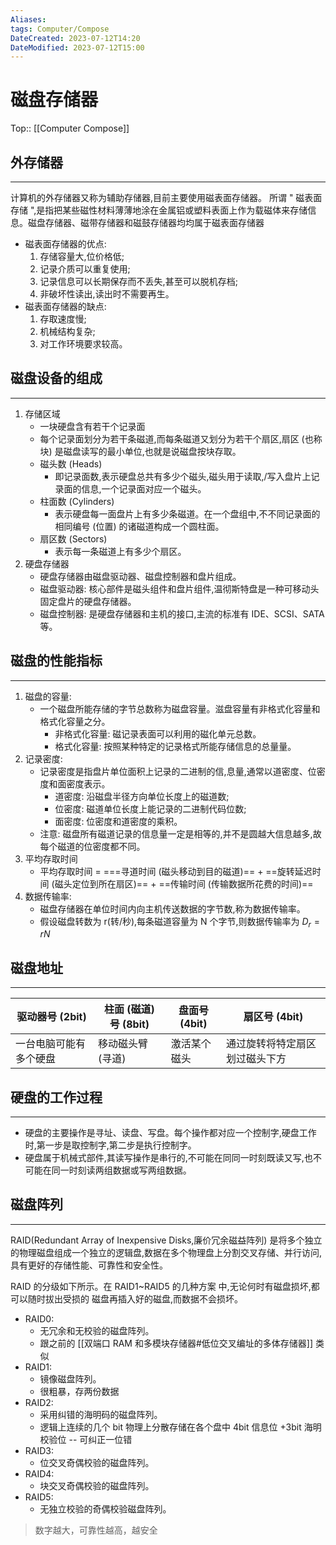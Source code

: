 ```yaml
---
Aliases: 
tags: Computer/Compose 
DateCreated: 2023-07-12T14:20
DateModified: 2023-07-12T15:00
---
```

# 磁盘存储器
Top:: [[Computer Compose]]

## 外存储器
---
计算机的外存储器又称为辅助存储器,目前主要使用磁表面存储器。
所谓 " 磁表面存储 ",是指把某些磁性材料薄薄地涂在金属铝或塑料表面上作为载磁体来存储信息。磁盘存储器、磁带存储器和磁鼓存储器均均属于磁表面存储器

- 磁表面存储器的优点:
	1. 存储容量大,位价格低;
	2. 记录介质可以重复使用;
	3. 记录信息可以长期保存而不丢失,甚至可以脱机存档;
	4. 非破坏性读出,读出时不需要再生。
- 磁表面存储器的缺点:
	1. 存取速度慢;
	2. 机械结构复杂;
	3. 对工作环境要求较高。

## 磁盘设备的组成
---
1. 存储区域
	- 一块硬盘含有若干个记录面
	- 每个记录面划分为若干条磁道,而每条磁道又划分为若干个扇区,扇区 (也称块) 是磁盘读写的最小单位,也就是说磁盘按块存取。
	- 磁头数 (Heads)
		- 即记录面数,表示硬盘总共有多少个磁头,磁头用于读取,/写入盘片上记录面的信息,一个记录面对应一个磁头。
	- 柱面数 (Cylinders)
		- 表示硬盘每一面盘片上有多少条磁道。在一个盘组中,不不同记录面的相同编号 (位置) 的诸磁道构成一个圆柱面。
	- 扇区数 (Sectors)
		- 表示每一条磁道上有多少个扇区。
2. 硬盘存储器
	- 硬盘存储器由磁盘驱动器、磁盘控制器和盘片组成。
	- 磁盘驱动器: 核心部件是磁头组件和盘片组件,温彻斯特盘是一种可移动头固定盘片的硬盘存储器。
	- 磁盘控制器: 是硬盘存储器和主机的接口,主流的标准有 IDE、SCSI、SATA 等。

## 磁盘的性能指标
---
1. 磁盘的容量:
	 - 一个磁盘所能存储的字节总数称为磁盘容量。滋盘容量有非格式化容量和格式化容量之分。
		 - 非格式化容量: 磁记录表面可以利用的磁化单元总数。
		 - 格式化容量: 按照某种特定的记录格式所能存储信息的总量量。
2. 记录密度:
	- 记录密度是指盘片单位面积上记录的二进制的信,息量,通常以道密度、位密度和面密度表示。
		- 道密度: 沿磁盘半径方向单位长度上的磁道数;
		- 位密度: 磁道单位长度上能记录的二进制代码位数;
		- 面密度: 位密度和道密度的乘积。
	- 注意: 磁盘所有磁道记录的信息量一定是相等的,并不是圆越大信息越多,故每个磁道的位密度都不同。
3. 平均存取时间
	- 平均存取时间 =
	  ===寻道时间 (磁头移动到目的磁道)== +
	  ==旋转延迟时间 (磁头定位到所在扇区)== +
	  ==传输时间 (传输数据所花费的时间)==
4. 数据传输率:
	- 磁盘存储器在单位时间内向主机传送数据的字节数,称为数据传输率。
	- 假设磁盘转数为 r(转/秒),每条磁道容量为 N 个字节,则数据传输率为 $D_{r}=rN$

## 磁盘地址
---

| 驱动器号 (2bit)               | 柱面 (磁道) 号 (8bit)   | 盘面号 (4bit) | 扇区号 (4bit) |
| ---------------------- | ---------------- | ------ | ------ |
| 一台电脑可能有多个硬盘 | 移动磁头臂 (寻道) | 激活某个磁头       |       通过旋转将特定扇区划过磁头下方 |

## 硬盘的工作过程
---
- 硬盘的主要操作是寻址、读盘、写盘。每个操作都对应一个控制字,硬盘工作时,第一步是取控制字,第二步是执行控制字。
- 硬盘属于机械式部件,其读写操作是串行的,不可能在同同一时刻既读又写,也不可能在同一时刻读两组数据或写两组数据。

## 磁盘阵列
---
RAID(Redundant Array of Inexpensive Disks,廉价冗余磁益阵列) 是将多个独立的物理磁盘组成一个独立的逻辑盘,数据在多个物理盘上分割交叉存储、并行访问,具有更好的存储性能、可靠性和安全性。

RAID 的分级如下所示。在 RAID1~RAID5 的几种方案
中,无论何时有磁盘损坏,都可以随时拔出受损的
磁盘再插入好的磁盘,而数据不会损坏。

- RAID0:
	- 无冗余和无校验的磁盘阵列。
	- 跟之前的 [[双端口 RAM 和多模块存储器#低位交叉编址的多体存储器]] 类似
- RAID1:
	- 镜像磁盘阵列。
	- 很粗暴，存两份数据
- RAID2:
	- 采用纠错的海明码的磁盘阵列。
	- 逻辑上连续的几个 bit 物理上分散存储在各个盘中 4bit 信息位 +3bit 海明校验位 -- 可纠正一位错
- RAID3:
	- 位交叉奇偶校验的磁盘阵列。
- RAID4:
	- 块交叉奇偶校验的磁盘阵列。
- RAID5:
	- 无独立校验的奇偶校验磁盘阵列。

> 数字越大，可靠性越高，越安全
